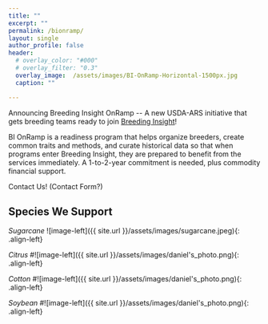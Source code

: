 ```yaml
---
title: ""
excerpt: ""
permalink: /bionramp/
layout: single
author_profile: false
header:
  # overlay_color: "#000"
  # overlay_filter: "0.3"
  overlay_image:  /assets/images/BI-OnRamp-Horizontal-1500px.jpg
  caption: ""

---
```


Announcing Breeding Insight OnRamp --  A new USDA-ARS initiative that gets breeding teams ready to join [Breeding Insight](https://breedinginsight.org/)!

BI OnRamp is a readiness program that helps organize breeders, create common traits and methods, and curate historical data so that when programs enter Breeding Insight, they are prepared to benefit from the services immediately.  A 1-to-2-year commitment is needed, plus commodity financial support.

Contact Us! (Contact Form?)

## Species We Support 

_Sugarcane_
![image-left]({{ site.url }}/assets/images/sugarcane.jpeg){: .align-left}

_Citrus_
#![image-left]({{ site.url }}/assets/images/daniel's_photo.png){: .align-left}

_Cotton_
#![image-left]({{ site.url }}/assets/images/daniel's_photo.png){: .align-left}

_Soybean_
#![image-left]({{ site.url }}/assets/images/daniel's_photo.png){: .align-left}


